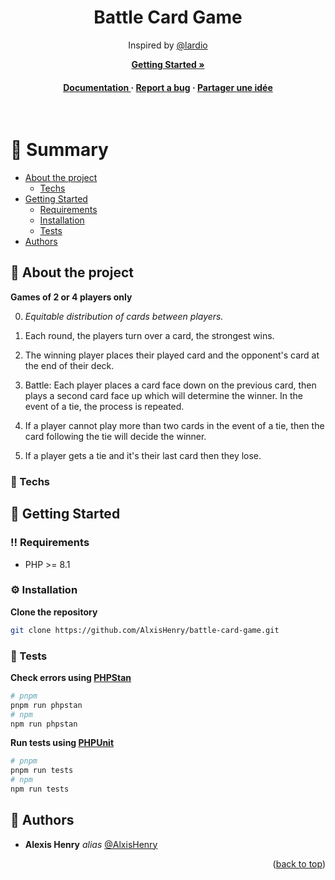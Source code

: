 <a name="readme-top"></a>

<div align="center">


  <h1>Battle Card Game</h1>
  
  <p>
	Inspired by <a href="https://github.com/lardio">@lardio</a>  </p>

<a href="https://docs.alexishenry.eu"><strong>Getting Started »</strong></a>

<h4>
    <a href="https://docs.alexishenry.eu">Documentation </a>
  <span> · </span>
    <a href="https://github.com/AlxisHenry/battle-card-game /issues">Report a bug</a>
  <span> · </span>
    <a href="https://github.com/AlxisHenry/battle-card-game /issues">Partager une idée</a>
  </h4>
</div>

<br />

# :notebook_with_decorative_cover: Summary

- [About the project](#star2-about-the-project)
  * [Techs](#space_invader-techs)
- [Getting Started](#toolbox-getting-started)
  * [Requirements](#bangbang-requirements)
  * [Installation](#gear-installation)
  * [Tests](#test_tube-tests)
- [Authors](#wave-authors)

## :star2: About the project

**Games of 2 or 4 players only**

0. *Equitable distribution of cards between players.*

1. Each round, the players turn over a card, the strongest wins.

2. The winning player places their played card and the opponent's card at the end of their deck.

3. Battle: Each player places a card face down on the previous card, then plays a second card face up which will determine the winner. In the event of a tie, the process is repeated.

4. If a player cannot play more than two cards in the event of a tie, then the card following the tie will decide the winner.

5. If a player gets a tie and it's their last card then they lose.

### :space_invader: Techs

## :toolbox: Getting Started

### :bangbang: Requirements

- PHP >= 8.1

### :gear: Installation

**Clone the repository**

```bash
git clone https://github.com/AlxisHenry/battle-card-game.git
```

### :test_tube: Tests

**Check errors using [PHPStan](https://phpstan.org/)**

```bash
# pnpm
pnpm run phpstan
# npm
npm run phpstan
```

**Run tests using [PHPUnit](https://phpunit.de/)**

```bash
# pnpm
pnpm run tests
# npm
npm run tests
```

## :wave: Authors

* **Alexis Henry** _alias_ [@AlxisHenry](https://github.com/AlxisHenry)


<p align="right">(<a href="#readme-top">back to top</a>)</p>
